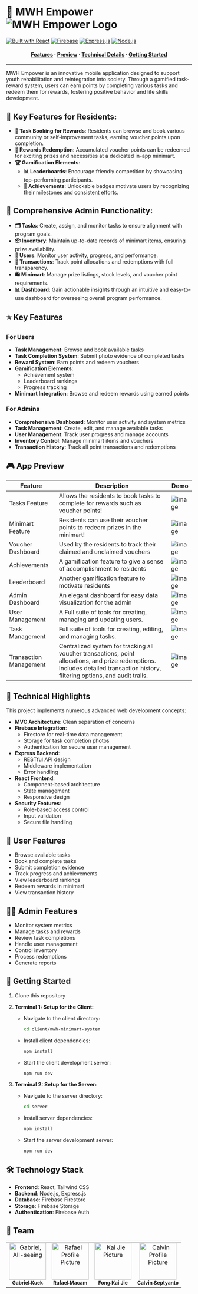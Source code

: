 # 🌟 MWH Empower <img src="assets/app-logo.png" alt="MWH Empower Logo">

[![Built with React](https://img.shields.io/badge/Built%20with-React-61DAFB.svg?style=flat&logo=react)](https://reactjs.org/)
[![Firebase](https://img.shields.io/badge/Firebase-FFCA28?style=flat&logo=firebase&logoColor=black)](https://firebase.google.com/)
[![Express.js](https://img.shields.io/badge/Express.js-000000?style=flat&logo=express&logoColor=white)](https://expressjs.com/)
[![Node.js](https://img.shields.io/badge/Node.js-339933?style=flat&logo=node.js&logoColor=white)](https://nodejs.org/)

<h4 align="center">
  <a href="#key-features">Features</a> ·
  <a href="#app-preview">Preview</a> ·
  <a href="#technical-highlights">Technical Details</a> ·
  <a href="#getting-started">Getting Started</a>
</h4>

---

MWH Empower is an innovative mobile application designed to support youth rehabilitation and reintegration into society. Through a gamified task-reward system, users can earn points by completing various tasks and redeem them for rewards, fostering positive behavior and life skills development.

## 🌟 Key Features for Residents:
- **📝 Task Booking for Rewards**: Residents can browse and book various community or self-improvement tasks, earning voucher points upon completion.
- **🎁 Rewards Redemption**: Accumulated voucher points can be redeemed for exciting prizes and necessities at a dedicated in-app minimart.
- **🏆 Gamification Elements**:
  - **📊 Leaderboards**: Encourage friendly competition by showcasing top-performing participants.
  - **🏅 Achievements**: Unlockable badges motivate users by recognizing their milestones and consistent efforts.

## 🔧 Comprehensive Admin Functionality:
- **🗂 Tasks**: Create, assign, and monitor tasks to ensure alignment with program goals.
- **📦 Inventory**: Maintain up-to-date records of minimart items, ensuring prize availability.
- **👥 Users**: Monitor user activity, progress, and performance.
- **💸 Transactions**: Track point allocations and redemptions with full transparency.
- **🛍 Minimart**: Manage prize listings, stock levels, and voucher point requirements.
- **📊 Dashboard**: Gain actionable insights through an intuitive and easy-to-use dashboard for overseeing overall program performance.

## ⭐ Key Features

### For Users
- **Task Management**: Browse and book available tasks
- **Task Completion System**: Submit photo evidence of completed tasks
- **Reward System**: Earn points and redeem vouchers
- **Gamification Elements**: 
  - Achievement system
  - Leaderboard rankings
  - Progress tracking
- **Minimart Integration**: Browse and redeem rewards using earned points

### For Admins
- **Comprehensive Dashboard**: Monitor user activity and system metrics
- **Task Management**: Create, edit, and manage available tasks
- **User Management**: Track user progress and manage accounts
- **Inventory Control**: Manage minimart items and vouchers
- **Transaction History**: Track all point transactions and redemptions

## 🎮 App Preview

| Feature | Description | Demo |
| ------- | ----------- | ---- |
| Tasks Feature | Allows the residents to book tasks to complete for rewards such as voucher points! | ![image](https://github.com/user-attachments/assets/ac67ad11-79b3-4024-9573-f900d62731f4) |
| Minimart Feature | Residents can use their voucher points to redeem prizes in the minimart! | ![image](https://github.com/user-attachments/assets/6ce09306-961e-434f-825d-6907a41474cc)|
| Voucher Dashboard | Used by the residents to track their claimed and unclaimed vouchers | ![image](https://github.com/user-attachments/assets/fdeea93f-bed9-4255-a549-0aec401eeda5)|
| Achievements | A gamification feature to give a sense of accomplishment to residents |![image](https://github.com/user-attachments/assets/147b7ab7-5da5-4b87-b231-bb1ffe7b8bf6)
| Leaderboard | Another gamification feature to motivate residents | ![image](https://github.com/user-attachments/assets/4b4fb428-0ec5-40a5-b9e4-2bbaf5e8d2c1)|
| Admin Dashboard | An elegant dashboard for easy data visualization for the admin| ![image](https://github.com/user-attachments/assets/54658864-06ca-4c97-a817-555207ce47ad)|
| User Management | A Full suite of tools for creating, managing and updating users. |![image](https://github.com/user-attachments/assets/c93a339c-a804-462d-8efd-4c609ec627d8)|
| Task Management | Full suite of tools for creating, editing, and managing tasks.  | ![image](https://github.com/user-attachments/assets/ac0fa376-d8d8-4c3d-b873-8b4588c3ea13)|
| Transaction Management | Centralized system for tracking all voucher transactions, point allocations, and prize redemptions. Includes detailed transaction history, filtering options, and audit trails. | ![image](https://github.com/user-attachments/assets/b03170f0-3e36-438e-bb72-46fd94ce996d)|


## 🔧 Technical Highlights

This project implements numerous advanced web development concepts:

- **MVC Architecture**: Clean separation of concerns
- **Firebase Integration**:
  - Firestore for real-time data management
  - Storage for task completion photos
  - Authentication for secure user management
- **Express Backend**: 
  - RESTful API design
  - Middleware implementation
  - Error handling
- **React Frontend**:
  - Component-based architecture
  - State management
  - Responsive design
- **Security Features**:
  - Role-based access control
  - Input validation
  - Secure file handling

## 📱 User Features

- Browse available tasks
- Book and complete tasks
- Submit completion evidence
- Track progress and achievements
- View leaderboard rankings
- Redeem rewards in minimart
- View transaction history

## 👩‍💼 Admin Features

- Monitor system metrics
- Manage tasks and rewards
- Review task completions
- Handle user management
- Control inventory
- Process redemptions
- Generate reports

## 🚀 Getting Started

1. Clone this repository
2. **Terminal 1: Setup for the Client:**
   - Navigate to the client directory:
     ```bash
     cd client/mwh-minimart-system
     ```
   - Install client dependencies:
     ```bash
     npm install
     ```
   - Start the client development server:
     ```bash
     npm run dev
     ```

3. **Terminal 2: Setup for the Server:**
   - Navigate to the server directory:
     ```bash
     cd server
     ```
   - Install server dependencies:
     ```bash
     npm install
     ```
   - Start the server development server:
     ```bash
     npm run dev
     ```


## 🛠️ Technology Stack

- **Frontend**: React, Tailwind CSS
- **Backend**: Node.js, Express.js
- **Database**: Firebase Firestore
- **Storage**: Firebase Storage
- **Authentication**: Firebase Auth

## 👥 Team
<table>
<tr>

<td align="center">
<a href="https://github.com/GabrielxKuek">
<img src="https://avatars.githubusercontent.com/u/139882011?v=4" width="100px;" alt="Gabriel, All-seeing"/><br>
<sub>
<b>Gabriel Kuek</b>
</sub>
</a>
</td>

<td align="center">
<a href="https://github.com/xR4F4ELx">
<img src="https://avatars.githubusercontent.com/u/148933871?v=4" width="100px;" alt="Rafael Profile Picture"/><br>
<sub>
<b>Rafael Macam</b>
</sub>
</a>
</td>

<td align="center">
<a href="[https://github.com/RojeCodes](https://github.com/codebreaker64)">
<img src="https://avatars.githubusercontent.com/u/148307081?v=4" width="100px;" alt="Kai Jie Picture"/><br>
<sub>
<b>Fong Kai Jie</b>
</sub>
</a>
</td>

<td align="center">
<a href="https://github.com/kaungyemyintmo">
<img src="https://avatars.githubusercontent.com/u/148752406?v=4" width="100px;" alt="Calvin Profile Picture"/><br>
<sub>
<b>Calvin Septyanto</b>
</sub>
</a>
</td>

</tr>
</table>
